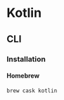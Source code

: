 # Kotlin

<!--
https://app.pluralsight.com/library/courses/kotlin-fundamentals/table-of-contents

https://www.youtube.com/watch?v=5flXf8nuq60
https://www.youtube.com/watch?v=BBWyXo-3JGQ
https://app.pluralsight.com/search/?q=kotlin&type=video-course&source=user_typed

https://github.com/Creditas/kotlin-ddd-sample
https://github.com/VMadalin/kotlin-sample-app
https://github.com/material-components/material-components-android-examples
-->

## CLI

### Installation

#### Homebrew

```sh
brew cask kotlin
```
